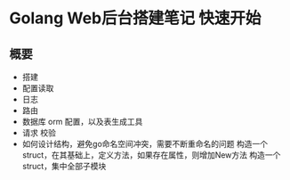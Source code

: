# Golang Web后台搭建笔记 快速开始

## 概要

* 搭建
* 配置读取
* 日志
* 路由
* 数据库 orm 配置，以及表生成工具
* 请求 校验
* 如何设计结构，避免go命名空间冲突，需要不断重命名的问题
  构造一个struct，在其基础上，定义方法，如果存在属性，则增加New方法
  构造一个struct，集中全部子模块